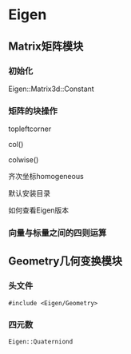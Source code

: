 # Eigen

## Matrix矩阵模块

### 初始化

Eigen::Matrix3d::Constant

### 矩阵的块操作

topleftcorner

col()

colwise()

齐次坐标homogeneous

默认安装目录

如何查看Eigen版本

### 向量与标量之间的四则运算

## Geometry几何变换模块

### 头文件

```
#include <Eigen/Geometry>
```

### 四元数

```
Eigen::Quaterniond
```

